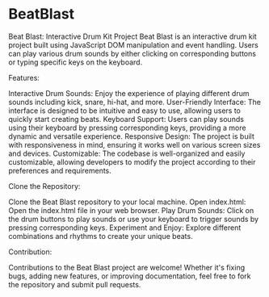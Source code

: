 # BeatBlast
Beat Blast:
Interactive Drum Kit Project
Beat Blast is an interactive drum kit project built using JavaScript DOM manipulation and event handling. Users can play various drum sounds by either clicking on corresponding buttons or typing specific keys on the keyboard.

Features:

Interactive Drum Sounds: Enjoy the experience of playing different drum sounds including kick, snare, hi-hat, and more.
User-Friendly Interface: The interface is designed to be intuitive and easy to use, allowing users to quickly start creating beats.
Keyboard Support: Users can play sounds using their keyboard by pressing corresponding keys, providing a more dynamic and versatile experience.
Responsive Design: The project is built with responsiveness in mind, ensuring it works well on various screen sizes and devices.
Customizable: The codebase is well-organized and easily customizable, allowing developers to modify the project according to their preferences and requirements.

Clone the Repository: 

Clone the Beat Blast repository to your local machine.
Open index.html: Open the index.html file in your web browser.
Play Drum Sounds: Click on the drum buttons to play sounds or use your keyboard to trigger sounds by pressing corresponding keys.
Experiment and Enjoy: Explore different combinations and rhythms to create your unique beats.

Contribution:

Contributions to the Beat Blast project are welcome! Whether it's fixing bugs, adding new features, or improving documentation, feel free to fork the repository and submit pull requests.

